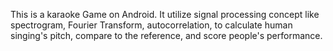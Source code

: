 This is a karaoke Game on Android. It utilize signal processing concept like spectrogram, Fourier Transform, autocorrelation, to calculate human singing's pitch, compare to the reference, and score people's performance.
